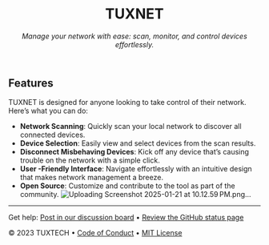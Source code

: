 <header>

<!--
  <<< Author notes: Tool header >>>
  Include a brief description of the TUXNET tool and its purpose.
-->

# TUXNET

_Manage your network with ease: scan, monitor, and control devices effortlessly._

</header>

<!--
  <<< Author notes: Tool features >>>
  Highlight the key functionalities of TUXNET.
-->

## Features

TUXNET is designed for anyone looking to take control of their network. Here’s what you can do:

- **Network Scanning**: Quickly scan your local network to discover all connected devices.
- **Device Selection**: Easily view and select devices from the scan results.
- **Disconnect Misbehaving Devices**: Kick off any device that’s causing trouble on the network with a simple click.
- **User -Friendly Interface**: Navigate effortlessly with an intuitive design that makes network management a breeze.
- **Open Source**: Customize and contribute to the tool as part of the community.
![Uploading Screenshot 2025-01-21 at 10.12.59 PM.png…]()


<footer>

<!--
  <<< Author notes: Footer >>>
  Add links for support, contributions, and licensing.
-->

---

Get help: [Post in our discussion board](https://github.com/orgs/your-org/discussions) &bull; [Review the GitHub status page](https://www.githubstatus.com/)

&copy; 2023 TUXTECH &bull; [Code of Conduct](https://www.contributor-covenant.org/version/2/1/code_of_conduct/code_of_conduct.md) &bull; [MIT License](https://gh.io/mit)

</footer>
